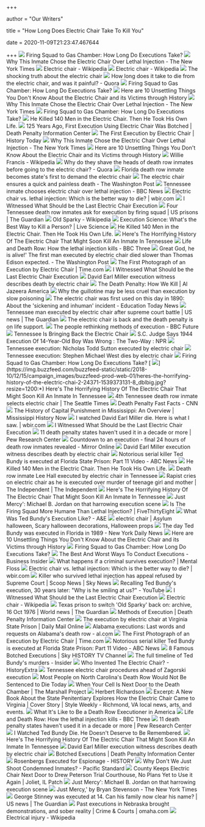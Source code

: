 +++
        
author = "Our Writers"
        
title = "How Long Does Electric Chair Take To Kill You"
        
date = 2020-11-09T21:23:47.467644
        
+++
[ ![](https://media1.s-nbcnews.com/i/newscms/2014_21/461366/140522-electric-chair-tennessee-jms-2059_d33aa2e97f25c3e2625dfabdc94fbcba.jpg)](https://media1.s-nbcnews.com/i/newscms/2014_21/461366/140522-electric-chair-tennessee-jms-2059_d33aa2e97f25c3e2625dfabdc94fbcba.jpg) Firing Squad to Gas Chamber: How Long Do Executions Take?
[ ![](https://static01.nyt.com/images/2020/02/19/us/19electric-chair01/19electric-chair01-mobileMasterAt3x.jpg)](https://static01.nyt.com/images/2020/02/19/us/19electric-chair01/19electric-chair01-mobileMasterAt3x.jpg) Why This Inmate Chose the Electric Chair Over Lethal Injection - The New  York Times
[ ![](https://upload.wikimedia.org/wikipedia/commons/thumb/e/e4/EXECUTION_BY_ELECTRICITY_electric_chair_illustration_Scientific_American_Volumes_58-59_June_30_1888.png/220px-EXECUTION_BY_ELECTRICITY_electric_chair_illustration_Scientific_American_Volumes_58-59_June_30_1888.png)](https://upload.wikimedia.org/wikipedia/commons/thumb/e/e4/EXECUTION_BY_ELECTRICITY_electric_chair_illustration_Scientific_American_Volumes_58-59_June_30_1888.png/220px-EXECUTION_BY_ELECTRICITY_electric_chair_illustration_Scientific_American_Volumes_58-59_June_30_1888.png) Electric chair - Wikipedia
[ ![](https://upload.wikimedia.org/wikipedia/commons/thumb/7/75/Florida_electric-chair.jpg/180px-Florida_electric-chair.jpg)](https://upload.wikimedia.org/wikipedia/commons/thumb/7/75/Florida_electric-chair.jpg/180px-Florida_electric-chair.jpg) Electric chair - Wikipedia
[ ![](https://mediadc.brightspotcdn.com/dims4/default/46916ca/2147483647/strip/true/crop/5184x3456+0+0/resize/5184x3456!/quality/90/?url=https%3A%2F%2Fmediadc.brightspotcdn.com%2F6a%2F14%2F9c00e62b9ed7c501932a42336def%2F99e02ea9eaa587641c59e4d3d339ab3d.jpg)](https://mediadc.brightspotcdn.com/dims4/default/46916ca/2147483647/strip/true/crop/5184x3456+0+0/resize/5184x3456!/quality/90/?url=https%3A%2F%2Fmediadc.brightspotcdn.com%2F6a%2F14%2F9c00e62b9ed7c501932a42336def%2F99e02ea9eaa587641c59e4d3d339ab3d.jpg) The shocking truth about the electric chair
[ ![](https://qph.fs.quoracdn.net/main-qimg-80288734a4cd77b042a7dd2013979b99)](https://qph.fs.quoracdn.net/main-qimg-80288734a4cd77b042a7dd2013979b99) How long does it take to die from the electric chair, and was it painful? -  Quora
[ ![](https://media2.s-nbcnews.com/i/newscms/2015_13/945581/150324-illinois-gallows_c8fc35fd45eb678a8168780499f08bfb.jpg)](https://media2.s-nbcnews.com/i/newscms/2015_13/945581/150324-illinois-gallows_c8fc35fd45eb678a8168780499f08bfb.jpg) Firing Squad to Gas Chamber: How Long Do Executions Take?
[ ![](https://cdn.historycollection.com/wp-content/uploads/2018/02/02_1920_144074285809557371519764022.0136-696x630.jpg)](https://cdn.historycollection.com/wp-content/uploads/2018/02/02_1920_144074285809557371519764022.0136-696x630.jpg) Here are 10 Unsettling Things You Don't Know About the Electric Chair and  its Victims through History
[ ![](https://static01.nyt.com/images/2020/02/19/us/19electric-chair01/19electric-chair01-mediumSquareAt3X.jpg)](https://static01.nyt.com/images/2020/02/19/us/19electric-chair01/19electric-chair01-mediumSquareAt3X.jpg) Why This Inmate Chose the Electric Chair Over Lethal Injection - The New  York Times
[ ![](https://media2.s-nbcnews.com/j/MSNBC/Components/Video/150317/a_lss_executionmethods_150317.focal-760x428.jpg)](https://media2.s-nbcnews.com/j/MSNBC/Components/Video/150317/a_lss_executionmethods_150317.focal-760x428.jpg) Firing Squad to Gas Chamber: How Long Do Executions Take?
[ ![](http://narrative.ly/wp-content/uploads/2017/03/Executioner-2.jpg)](http://narrative.ly/wp-content/uploads/2017/03/Executioner-2.jpg) He Killed 140 Men in the Electric Chair. Then He Took His Own Life.
[ ![](https://dpic.imgix.net/legacy/ExecutionofWilliamKemmler.jpg?auto=format&crop=focalpoint&domain=dpic.imgix.net&fit=crop&fp-x=0.5&fp-y=0.5&h=850&ixlib=php-2.3.0&q=82&w=1024&s=259658298bf8b4add6fcb1851aa1db0b)](https://dpic.imgix.net/legacy/ExecutionofWilliamKemmler.jpg?auto=format&crop=focalpoint&domain=dpic.imgix.net&fit=crop&fp-x=0.5&fp-y=0.5&h=850&ixlib=php-2.3.0&q=82&w=1024&s=259658298bf8b4add6fcb1851aa1db0b) 125 Years Ago, First Execution Using Electric Chair Was Botched | Death  Penalty Information Center
[ ![](https://www.historytoday.com/sites/default/files/articles/electric_main.jpg)](https://www.historytoday.com/sites/default/files/articles/electric_main.jpg) The First Execution by Electric Chair | History Today
[ ![](https://static01.nyt.com/images/2020/02/19/us/19electric-chair02/merlin_167588304_17324f15-cf68-473a-aa37-055f572be528-mobileMasterAt3x.jpg)](https://static01.nyt.com/images/2020/02/19/us/19electric-chair02/merlin_167588304_17324f15-cf68-473a-aa37-055f572be528-mobileMasterAt3x.jpg) Why This Inmate Chose the Electric Chair Over Lethal Injection - The New  York Times
[ ![](https://cdn.historycollection.com/wp-content/uploads/2018/02/02_1920_144074285809557371519764022.0136.jpg)](https://cdn.historycollection.com/wp-content/uploads/2018/02/02_1920_144074285809557371519764022.0136.jpg) Here are 10 Unsettling Things You Don't Know About the Electric Chair and  its Victims through History
[ ![](https://upload.wikimedia.org/wikipedia/en/thumb/7/78/Willie_Francis_%281929-1947%29.jpg/220px-Willie_Francis_%281929-1947%29.jpg)](https://upload.wikimedia.org/wikipedia/en/thumb/7/78/Willie_Francis_%281929-1947%29.jpg/220px-Willie_Francis_%281929-1947%29.jpg) Willie Francis - Wikipedia
[ ![](https://qph.fs.quoracdn.net/main-qimg-0e4a0a66ff849e72fdb03c1708664261)](https://qph.fs.quoracdn.net/main-qimg-0e4a0a66ff849e72fdb03c1708664261) Why do they shave the heads of death row inmates before going to the electric  chair? - Quora
[ ![](https://www.tampabay.com/resizer/g-lGiR2veooHewvEdBPGsw4rZNo=/1400x2500/smart/arc-anglerfish-arc2-prod-tbt.s3.amazonaws.com/public/4HVQNGWHEUI6TBKNIBWI6S7HAY.jpg)](https://www.tampabay.com/resizer/g-lGiR2veooHewvEdBPGsw4rZNo=/1400x2500/smart/arc-anglerfish-arc2-prod-tbt.s3.amazonaws.com/public/4HVQNGWHEUI6TBKNIBWI6S7HAY.jpg) Florida death row inmate becomes state's first to demand the electric chair
[ ![](https://www.washingtonpost.com/rf/image_1484w/2010-2019/WashingtonPost/2016/02/16/Editorial-Opinion/Images/Electric_Chair_Virginia-017ac.jpg?t=20170517)](https://www.washingtonpost.com/rf/image_1484w/2010-2019/WashingtonPost/2016/02/16/Editorial-Opinion/Images/Electric_Chair_Virginia-017ac.jpg?t=20170517) The electric chair ensures a quick and painless death - The Washington Post
[ ![](https://ichef.bbci.co.uk/news/1024/cpsprodpb/8E98/production/_104640563_mediaitem104640559.jpg)](https://ichef.bbci.co.uk/news/1024/cpsprodpb/8E98/production/_104640563_mediaitem104640559.jpg) Tennessee inmate chooses electric chair over lethal injection - BBC News
[ ![](https://media.wbir.com/assets/WBIR/images/5caf208e-571d-48e7-a829-49e7aa6cb5fe/5caf208e-571d-48e7-a829-49e7aa6cb5fe_1920x1080.jpg)](https://media.wbir.com/assets/WBIR/images/5caf208e-571d-48e7-a829-49e7aa6cb5fe/5caf208e-571d-48e7-a829-49e7aa6cb5fe_1920x1080.jpg) Electric chair vs. lethal injection: Which is the better way to die? |  wbir.com
[ ![](https://www.nashvilletnlaw.com/wp-content/uploads/2014/06/electric-chair.jpg)](https://www.nashvilletnlaw.com/wp-content/uploads/2014/06/electric-chair.jpg) I Witnessed What Should be the Last Electric Chair Execution
[ ![](https://i.guim.co.uk/img/media/28f2f805ef7576359b39425c8db1767a33601919/0_14_3000_1800/master/3000.jpg?width=1200&height=900&quality=85&auto=format&fit=crop&s=14581daac8a84927b1f7da81cfb8d17e)](https://i.guim.co.uk/img/media/28f2f805ef7576359b39425c8db1767a33601919/0_14_3000_1800/master/3000.jpg?width=1200&height=900&quality=85&auto=format&fit=crop&s=14581daac8a84927b1f7da81cfb8d17e) Four Tennessee death row inmates ask for execution by firing squad | US  prisons | The Guardian
[ ![](https://upload.wikimedia.org/wikipedia/commons/6/68/Old_Sparky.jpg)](https://upload.wikimedia.org/wikipedia/commons/6/68/Old_Sparky.jpg) Old Sparky - Wikipedia
[ ![](https://cdn.mos.cms.futurecdn.net/kRfdqEQCYcK4JCrpkCVjt3.jpg)](https://cdn.mos.cms.futurecdn.net/kRfdqEQCYcK4JCrpkCVjt3.jpg) Execution Science: What's the Best Way to Kill a Person? | Live Science
[ ![](https://narratively.com/wp-content/uploads/2017/03/Prison.jpg)](https://narratively.com/wp-content/uploads/2017/03/Prison.jpg) He Killed 140 Men in the Electric Chair. Then He Took His Own Life.
[ ![](https://img.buzzfeed.com/buzzfeed-static/static/2018-10/12/14/asset/buzzfeed-prod-web-06/sub-buzz-22930-1539370206-2.jpg)](https://img.buzzfeed.com/buzzfeed-static/static/2018-10/12/14/asset/buzzfeed-prod-web-06/sub-buzz-22930-1539370206-2.jpg) Here's The Horrifying History Of The Electric Chair That Might Soon Kill An  Inmate In Tennessee
[ ![](https://ichef.bbci.co.uk/images/ic/704xn/p0604d94.jpg)](https://ichef.bbci.co.uk/images/ic/704xn/p0604d94.jpg) Life and Death Row: How the lethal injection kills - BBC Three
[ ![](https://arc-anglerfish-washpost-prod-washpost.s3.amazonaws.com/public/DTYTSO7ZUA5RPMZLMXCFJV4GK4.jpg)](https://arc-anglerfish-washpost-prod-washpost.s3.amazonaws.com/public/DTYTSO7ZUA5RPMZLMXCFJV4GK4.jpg) Great God, he is alive!' The first man executed by electric chair died  slower than Thomas Edison expected. - The Washington Post
[ ![](https://api.time.com/wp-content/uploads/2014/03/97335415-web.jpg?quality=85)](https://api.time.com/wp-content/uploads/2014/03/97335415-web.jpg?quality=85) The First Photograph of an Execution by Electric Chair | Time.com
[ ![](https://2szltr2ree8j1gje2w2lrll8-wpengine.netdna-ssl.com/wp-content/uploads/2014/06/the-death-penalty-train.jpg)](https://2szltr2ree8j1gje2w2lrll8-wpengine.netdna-ssl.com/wp-content/uploads/2014/06/the-death-penalty-train.jpg) I Witnessed What Should be the Last Electric Chair Execution
[ ![](https://www.gannett-cdn.com/montage/3c/presto/2018/08/09/PKNS/bbf1bb3c-3967-41f3-bd9f-d60b068e571d-img008.jpg;/presto/2018/11/30/PKNS/832dfd03-b303-4af3-8f6b-dc3de929fc73-David_Earl_Miller_mug.jpg;/presto/2018/11/20/PKNS/82f5a3a1-2575-41ef-bb30-e8dd3fd078f6-AP18324377833427.jpg?width=640&padding=6&bg-color=ffffff)](https://www.gannett-cdn.com/montage/3c/presto/2018/08/09/PKNS/bbf1bb3c-3967-41f3-bd9f-d60b068e571d-img008.jpg;/presto/2018/11/30/PKNS/832dfd03-b303-4af3-8f6b-dc3de929fc73-David_Earl_Miller_mug.jpg;/presto/2018/11/20/PKNS/82f5a3a1-2575-41ef-bb30-e8dd3fd078f6-AP18324377833427.jpg?width=640&padding=6&bg-color=ffffff) David Earl Miller execution witness describes death by electric chair
[ ![](http://america.aljazeera.com/content/ajam/multimedia/2015/6/the-death-penalty-how-we-kill/jcr:content/image.img.jpg)](http://america.aljazeera.com/content/ajam/multimedia/2015/6/the-death-penalty-how-we-kill/jcr:content/image.img.jpg) The Death Penalty: How We Kill | Al Jazeera America
[ ![](https://images.theconversation.com/files/296722/original/file-20191011-96208-ur76yz.jpg?ixlib=rb-1.1.0&q=45&auto=format&w=1200&h=1200.0&fit=crop)](https://images.theconversation.com/files/296722/original/file-20191011-96208-ur76yz.jpg?ixlib=rb-1.1.0&q=45&auto=format&w=1200&h=1200.0&fit=crop) Why the guillotine may be less cruel than execution by slow poisoning
[ ![](https://akm-img-a-in.tosshub.com/indiatoday/images/story/201808/tennessee-becomes-the-first-state-to-bring-back-the-electric-chair.jpeg?HURQwwzeXPOhvIKSWrqhGqfxo8PYOpJ5&size=770:433)](https://akm-img-a-in.tosshub.com/indiatoday/images/story/201808/tennessee-becomes-the-first-state-to-bring-back-the-electric-chair.jpeg?HURQwwzeXPOhvIKSWrqhGqfxo8PYOpJ5&size=770:433) The electric chair was first used on this day in 1890: About the 'sickening  and inhuman' incident - Education Today News
[ ![](https://i.guim.co.uk/img/media/31ce7e616d2f6f0b9e7c778a2e41c3615c4e0b48/0_223_722_433/master/722.jpg?width=1200&height=900&quality=85&auto=format&fit=crop&s=f35633455ac9108a74395bdcae05612a)](https://i.guim.co.uk/img/media/31ce7e616d2f6f0b9e7c778a2e41c3615c4e0b48/0_223_722_433/master/722.jpg?width=1200&height=900&quality=85&auto=format&fit=crop&s=f35633455ac9108a74395bdcae05612a) Tennessee man executed by electric chair after supreme court battle | US  news | The Guardian
[ ![](https://compote.slate.com/images/d5b63494-fbf7-49d7-b79b-a1a5ac2be2b1.jpeg?width=1200&rect=1560x1040&offset=0x0)](https://compote.slate.com/images/d5b63494-fbf7-49d7-b79b-a1a5ac2be2b1.jpeg?width=1200&rect=1560x1040&offset=0x0) The electric chair is back and the death penalty is on life support.
[ ![](https://ychef.files.bbci.co.uk/976x549/p06933n2.jpg)](https://ychef.files.bbci.co.uk/976x549/p06933n2.jpg) The people rethinking methods of execution - BBC Future
[ ![](https://images.vice.com/vice/images/articles/meta/2014/05/27/this-is-how-you-die-in-an-electric-chair-1413245691939.jpeg?crop=1xw:0.7091412742382271xh;center,center)](https://images.vice.com/vice/images/articles/meta/2014/05/27/this-is-how-you-die-in-an-electric-chair-1413245691939.jpeg?crop=1xw:0.7091412742382271xh;center,center) Tennessee Is Bringing Back the Electric Chair
[ ![](https://media.npr.org/assets/img/2014/12/17/george-stinney-065feb26ba55bdcc5c935dc72549748de5c0460c-s800-c85.jpg)](https://media.npr.org/assets/img/2014/12/17/george-stinney-065feb26ba55bdcc5c935dc72549748de5c0460c-s800-c85.jpg) S.C. Judge Says 1944 Execution Of 14-Year-Old Boy Was Wrong : The Two-Way :  NPR
[ ![](https://www.gannett-cdn.com/presto/2018/12/03/PKNS/3f7e4180-66d4-4d3d-aff2-12fa86d0f404-looking_for_body.jpg)](https://www.gannett-cdn.com/presto/2018/12/03/PKNS/3f7e4180-66d4-4d3d-aff2-12fa86d0f404-looking_for_body.jpg) Tennessee execution: Nicholas Todd Sutton executed by electric chair
[ ![](https://www.gannett-cdn.com/-mm-/0059c90c4ae86eca57679128318331c4f04bb797/c=0-130-338-320/local/-/media/Nashville/2014/11/26/B9315286555Z.1_20141126185217_000+GS598K8KF.1-0.jpg?width=338&height=190&fit=crop&format=pjpg&auto=webp)](https://www.gannett-cdn.com/-mm-/0059c90c4ae86eca57679128318331c4f04bb797/c=0-130-338-320/local/-/media/Nashville/2014/11/26/B9315286555Z.1_20141126185217_000+GS598K8KF.1-0.jpg?width=338&height=190&fit=crop&format=pjpg&auto=webp) Tennessee execution: Stephen Michael West dies by electric chair
[ ![](https://media4.s-nbcnews.com/j/newscms/2015_13/945586/150324-missouri-gas-chamber_c8fc35fd45eb678a8168780499f08bfb.fit-560w.jpg)](https://media4.s-nbcnews.com/j/newscms/2015_13/945586/150324-missouri-gas-chamber_c8fc35fd45eb678a8168780499f08bfb.fit-560w.jpg) Firing Squad to Gas Chamber: How Long Do Executions Take?
[ ![](https://img.buzzfeed.com/buzzfeed-static/static/2018-10/12/15/campaign_images/buzzfeed-prod-web-01/heres-the-horrifying-history-of-the-electric-chai-2-24371-1539373131-8_dblbig.jpg?resize=1200:*)](https://img.buzzfeed.com/buzzfeed-static/static/2018-10/12/15/campaign_images/buzzfeed-prod-web-01/heres-the-horrifying-history-of-the-electric-chai-2-24371-1539373131-8_dblbig.jpg?resize=1200:*) Here's The Horrifying History Of The Electric Chair That Might Soon Kill An  Inmate In Tennessee
[ ![](https://static.seattletimes.com/wp-content/uploads/2019/11/urn-publicid-ap-org-474ff2e4af434e07aa18d46aeed7bcf9Execution-Tennessee_86824-1560x1076.jpg)](https://static.seattletimes.com/wp-content/uploads/2019/11/urn-publicid-ap-org-474ff2e4af434e07aa18d46aeed7bcf9Execution-Tennessee_86824-1560x1076.jpg) 4th Tennessee death row inmate selects electric chair | The Seattle Times
[ ![](https://cdn.cnn.com/cnnnext/dam/assets/130515154110-lethal-injection-table-large-169.jpg)](https://cdn.cnn.com/cnnnext/dam/assets/130515154110-lethal-injection-table-large-169.jpg) Death Penalty Fast Facts - CNN
[ ![](http://www.mshistorynow.mdah.ms.gov/images/187.jpg)](http://www.mshistorynow.mdah.ms.gov/images/187.jpg) The History of Capital Punishment in Mississippi: An Overview | Mississippi  History Now
[ ![](https://media.wbir.com/assets/WBIR/images/575217653/575217653_1140x641.jpg)](https://media.wbir.com/assets/WBIR/images/575217653/575217653_1140x641.jpg) I watched David Earl Miller die. Here is what I saw. | wbir.com
[ ![](https://2szltr2ree8j1gje2w2lrll8-wpengine.netdna-ssl.com/wp-content/uploads/2014/06/tears-for-its-victim-david-raybin.jpg)](https://2szltr2ree8j1gje2w2lrll8-wpengine.netdna-ssl.com/wp-content/uploads/2014/06/tears-for-its-victim-david-raybin.jpg) I Witnessed What Should be the Last Electric Chair Execution
[ ![](https://www.pewresearch.org/wp-content/uploads/2019/03/FT_19.03.13_DeathPenaltyUpdate_map.png)](https://www.pewresearch.org/wp-content/uploads/2019/03/FT_19.03.13_DeathPenaltyUpdate_map.png) 11 death penalty states haven't used it in a decade or more | Pew Research  Center
[ ![](https://i2-prod.mirror.co.uk/incoming/article16476707.ece/ALTERNATES/s1200c/0_BSP_SML_300317676JPG.jpg)](https://i2-prod.mirror.co.uk/incoming/article16476707.ece/ALTERNATES/s1200c/0_BSP_SML_300317676JPG.jpg) Countdown to an execution - final 24 hours of death row inmates revealed -  Mirror Online
[ ![](https://www.gannett-cdn.com/presto/2018/08/10/PKNS/508abf78-4f54-4293-931e-504e2539b594-Miller_David_95792.jpg?crop=187,249,x0,y0&quality=50&width=640)](https://www.gannett-cdn.com/presto/2018/08/10/PKNS/508abf78-4f54-4293-931e-504e2539b594-Miller_David_95792.jpg?crop=187,249,x0,y0&quality=50&width=640) David Earl Miller execution witness describes death by electric chair
[ ![](https://s.abcnews.com/images/2020/190215_2020_part_11_hpMain_16x9_992.jpg)](https://s.abcnews.com/images/2020/190215_2020_part_11_hpMain_16x9_992.jpg) Notorious serial killer Ted Bundy is executed at Florida State Prison: Part  11 Video - ABC News
[ ![](http://narrative.ly/wp-content/uploads/2017/03/Executioner-1.jpg)](http://narrative.ly/wp-content/uploads/2017/03/Executioner-1.jpg) He Killed 140 Men in the Electric Chair. Then He Took His Own Life.
[ ![](https://www.gannett-cdn.com/presto/2019/12/06/PNAS/c0c5a2ca-b80f-4e04-8e9b-13e73f3dd2cf-33730437-de47-4c2f-b513-86e18cfa639b_thumbnail.png?width=660&height=371&fit=crop&format=pjpg&auto=webp)](https://www.gannett-cdn.com/presto/2019/12/06/PNAS/c0c5a2ca-b80f-4e04-8e9b-13e73f3dd2cf-33730437-de47-4c2f-b513-86e18cfa639b_thumbnail.png?width=660&height=371&fit=crop&format=pjpg&auto=webp) Death row inmate Lee Hall executed by electric chair in Tennessee
[ ![](https://static.independent.co.uk/s3fs-public/thumbnails/image/2019/08/16/10/Stephen-West-Tennessee-Department-of-Correction.jpg)](https://static.independent.co.uk/s3fs-public/thumbnails/image/2019/08/16/10/Stephen-West-Tennessee-Department-of-Correction.jpg) Rapist cries on electric chair as he is executed over murder of teenage  girl and mother | The Independent | The Independent
[ ![](https://img.buzzfeed.com/buzzfeed-static/static/2018-10/12/14/asset/buzzfeed-prod-web-05/sub-buzz-17458-1539370256-1.jpg)](https://img.buzzfeed.com/buzzfeed-static/static/2018-10/12/14/asset/buzzfeed-prod-web-05/sub-buzz-17458-1539370256-1.jpg) Here's The Horrifying History Of The Electric Chair That Might Soon Kill An  Inmate In Tennessee
[ ![](https://www.gannett-cdn.com/presto/2020/01/10/USAT/2d786a0a-bfbf-4ad6-aa6d-d4286e3f8709-rev-1-JM-FP-0060_High_Res_JPEG.jpeg?crop=3823,2151,x16,y0&width=3200&height=1801&format=pjpg&auto=webp)](https://www.gannett-cdn.com/presto/2020/01/10/USAT/2d786a0a-bfbf-4ad6-aa6d-d4286e3f8709-rev-1-JM-FP-0060_High_Res_JPEG.jpeg?crop=3823,2151,x16,y0&width=3200&height=1801&format=pjpg&auto=webp) Just Mercy': Michael B. Jordan on that harrowing execution scene
[ ![](https://fivethirtyeight.com/wp-content/uploads/2017/03/thompson-deveaux-executions1.png)](https://fivethirtyeight.com/wp-content/uploads/2017/03/thompson-deveaux-executions1.png) Is The Firing Squad More Humane Than Lethal Injection? | FiveThirtyEight
[ ![](https://cropper.watch.aetnd.com/cdn.watch.aetnd.com/sites/4/2019/01/AE-Bundy-Execution-AP_8901250103.jpg)](https://cropper.watch.aetnd.com/cdn.watch.aetnd.com/sites/4/2019/01/AE-Bundy-Execution-AP_8901250103.jpg) What Was Ted Bundy's Execution Like? - A&E
[ ![](https://i.pinimg.com/originals/10/2c/01/102c01f489876d20cca8ba569fd43572.jpg)](https://i.pinimg.com/originals/10/2c/01/102c01f489876d20cca8ba569fd43572.jpg) electric chair | Asylum halloween, Scary halloween decorations, Halloween  props
[ ![](https://www.nydailynews.com/resizer/T8vD4gZ8MfGsotR-p6L5yw0IFUc=/415x731/top/arc-anglerfish-arc2-prod-tronc.s3.amazonaws.com/public/4D2C6LE7ADTLWCJ3YWJMHXRTHU.jpg)](https://www.nydailynews.com/resizer/T8vD4gZ8MfGsotR-p6L5yw0IFUc=/415x731/top/arc-anglerfish-arc2-prod-tronc.s3.amazonaws.com/public/4D2C6LE7ADTLWCJ3YWJMHXRTHU.jpg) The day Ted Bundy was executed in Florida in 1989 - New York Daily News
[ ![](https://cdn.historycollection.com/wp-content/uploads/2018/02/Electric-Chair-Public-Domain-Pictures.jpg)](https://cdn.historycollection.com/wp-content/uploads/2018/02/Electric-Chair-Public-Domain-Pictures.jpg) Here are 10 Unsettling Things You Don't Know About the Electric Chair and  its Victims through History
[ ![](https://media3.s-nbcnews.com/i/newscms/2014_47/775671/141119-firing-squad-kns-1907_1e771429c891c20dc195170f0092e378.jpg)](https://media3.s-nbcnews.com/i/newscms/2014_47/775671/141119-firing-squad-kns-1907_1e771429c891c20dc195170f0092e378.jpg) Firing Squad to Gas Chamber: How Long Do Executions Take?
[ ![](https://i.insider.com/527be2e9ecad045202df1732?width=1100&format=jpeg&auto=webp)](https://i.insider.com/527be2e9ecad045202df1732?width=1100&format=jpeg&auto=webp) The Best And Worst Ways To Conduct Executions - Business Insider
[ ![](https://images2.minutemediacdn.com/image/upload/c_crop,h_1192,w_2121,x_0,y_111/v1554929030/shape/mentalfloss/19346-istock-465131950.jpg?itok=5iRvY1Si)](https://images2.minutemediacdn.com/image/upload/c_crop,h_1192,w_2121,x_0,y_111/v1554929030/shape/mentalfloss/19346-istock-465131950.jpg?itok=5iRvY1Si) What happens if a criminal survives execution? | Mental Floss
[ ![](https://media.wbir.com/assets/WBIR/images/97febb21-d83c-424b-aa2b-da1490ebb880/97febb21-d83c-424b-aa2b-da1490ebb880_750x422.jpg)](https://media.wbir.com/assets/WBIR/images/97febb21-d83c-424b-aa2b-da1490ebb880/97febb21-d83c-424b-aa2b-da1490ebb880_750x422.jpg) Electric chair vs. lethal injection: Which is the better way to die? |  wbir.com
[ ![](https://e3.365dm.com/16/12/2048x1152/15b91be3eb0372a090a9e454d2f19bba51e7a3c1ad2a7a6f2c6e43dee4e21b4a_3851311.jpg)](https://e3.365dm.com/16/12/2048x1152/15b91be3eb0372a090a9e454d2f19bba51e7a3c1ad2a7a6f2c6e43dee4e21b4a_3851311.jpg) Killer who survived lethal injection has appeal refused by Supreme Court |  Scoop News | Sky News
[ ![](https://i.ytimg.com/vi/lfoF_EsEoMU/maxresdefault.jpg)](https://i.ytimg.com/vi/lfoF_EsEoMU/maxresdefault.jpg) Recalling Ted Bundy's execution, 30 years later: "Why is he smiling at us?"  - YouTube
[ ![](https://2szltr2ree8j1gje2w2lrll8-wpengine.netdna-ssl.com/wp-content/uploads/2019/01/youtube-logo.svg)](https://2szltr2ree8j1gje2w2lrll8-wpengine.netdna-ssl.com/wp-content/uploads/2019/01/youtube-logo.svg) I Witnessed What Should be the Last Electric Chair Execution
[ ![](https://upload.wikimedia.org/wikipedia/commons/thumb/9/92/RedHatsExecutionChamber.jpg/220px-RedHatsExecutionChamber.jpg)](https://upload.wikimedia.org/wikipedia/commons/thumb/9/92/RedHatsExecutionChamber.jpg/220px-RedHatsExecutionChamber.jpg) Electric chair - Wikipedia
[ ![](https://i.guim.co.uk/img/static/sys-images/Guardian/Pix/pictures/2015/10/14/1444833013887/ca2cf0a7-d840-482e-b5ee-7bafac1d00fc-1020x612.jpeg?width=1200&height=630&quality=85&auto=format&fit=crop&overlay-align=bottom%2Cleft&overlay-width=100p&overlay-base64=L2ltZy9zdGF0aWMvb3ZlcmxheXMvdGctZGVmYXVsdC5wbmc&enable=upscale&s=5337bb64e7baa5b12e801fe13fa15c23)](https://i.guim.co.uk/img/static/sys-images/Guardian/Pix/pictures/2015/10/14/1444833013887/ca2cf0a7-d840-482e-b5ee-7bafac1d00fc-1020x612.jpeg?width=1200&height=630&quality=85&auto=format&fit=crop&overlay-align=bottom%2Cleft&overlay-width=100p&overlay-base64=L2ltZy9zdGF0aWMvb3ZlcmxheXMvdGctZGVmYXVsdC5wbmc&enable=upscale&s=5337bb64e7baa5b12e801fe13fa15c23) Texas prison to switch 'Old Sparky' back on: archive, 16 Oct 1976 | World  news | The Guardian
[ ![](https://dpic.imgix.net/stories/FLElectricChair.jpg?auto=format&crop=focalpoint&domain=dpic.imgix.net&fit=crop&fp-x=0.5&fp-y=0.5&h=1024&ixlib=php-2.3.0&q=82&w=1024&s=56ebfc5d6148b8098d039b7e3c32c869)](https://dpic.imgix.net/stories/FLElectricChair.jpg?auto=format&crop=focalpoint&domain=dpic.imgix.net&fit=crop&fp-x=0.5&fp-y=0.5&h=1024&ixlib=php-2.3.0&q=82&w=1024&s=56ebfc5d6148b8098d039b7e3c32c869) Methods of Execution | Death Penalty Information Center
[ ![](https://video.dailymail.co.uk/video/1418450360/2012/11/1418450360_1994963597001_vs-50b63b6ce4b0346fc4b47043-1592194013001.jpg)](https://video.dailymail.co.uk/video/1418450360/2012/11/1418450360_1994963597001_vs-50b63b6ce4b0346fc4b47043-1592194013001.jpg) The execution by electric chair at Virginia State Prison | Daily Mail Online
[ ![](https://www.al.com/resizer/erETOYHHSenw4iNSOg7pNsTvnio=/1280x0/smart/advancelocal-adapter-image-uploads.s3.amazonaws.com/expo.advance.net/img/1c9851816e/width2048/862_nathanielwoodsalabamadeathrow.jpeg)](https://www.al.com/resizer/erETOYHHSenw4iNSOg7pNsTvnio=/1280x0/smart/advancelocal-adapter-image-uploads.s3.amazonaws.com/expo.advance.net/img/1c9851816e/width2048/862_nathanielwoodsalabamadeathrow.jpeg) Alabama executions: Last words and requests on Alabama's death row - al.com
[ ![](https://api.time.com/wp-content/uploads/2014/03/98213542-web.jpg?quality=85&w=439)](https://api.time.com/wp-content/uploads/2014/03/98213542-web.jpg?quality=85&w=439) The First Photograph of an Execution by Electric Chair | Time.com
[ ![](https://s.abcnews.com/images/US/ann_tennessee_chair_140523_16x9t_384.jpg)](https://s.abcnews.com/images/US/ann_tennessee_chair_140523_16x9t_384.jpg) Notorious serial killer Ted Bundy is executed at Florida State Prison: Part  11 Video - ABC News
[ ![](https://prod-static.history.co.uk/s3fs-public/styles/768x300/public/2020-07/electric-chair-botched.jpg?AJUcJYgmz5NUrNYcZ06kQWGFhfx950lH)](https://prod-static.history.co.uk/s3fs-public/styles/768x300/public/2020-07/electric-chair-botched.jpg?AJUcJYgmz5NUrNYcZ06kQWGFhfx950lH) 8 Famous Botched Executions | Sky HISTORY TV Channel
[ ![](https://i.insider.com/5b06bd935e48ec18008b45b7?width=1100&format=jpeg&auto=webp)](https://i.insider.com/5b06bd935e48ec18008b45b7?width=1100&format=jpeg&auto=webp) The full timeline of Ted Bundy's murders - Insider
[ ![](https://images.immediate.co.uk/production/volatile/sites/7/2019/07/Chair-5311fe9-be5b968.jpg?quality=90&resize=620,413)](https://images.immediate.co.uk/production/volatile/sites/7/2019/07/Chair-5311fe9-be5b968.jpg?quality=90&resize=620,413) Who Invented The Electric Chair? - HistoryExtra
[ ![](https://www.gannett-cdn.com/-mm-/a8dba35a8c01799bcb5351989d06d6c2bd700101/c=0-0-2448-3264/local/-/media/2018/05/25/TennGroup/Knoxville/636628075183640846-electric-chair.JPG)](https://www.gannett-cdn.com/-mm-/a8dba35a8c01799bcb5351989d06d6c2bd700101/c=0-0-2448-3264/local/-/media/2018/05/25/TennGroup/Knoxville/636628075183640846-electric-chair.JPG) Tennessee electric chair procedures ahead of Zagorski execution
[ ![](https://theintercept.imgix.net/wp-uploads/sites/1/2018/10/AP_05113006796-nc-death-penalty-1539718181-e1539718290237.jpg?auto=compress%2Cformat&q=90&fit=crop&w=1440&h=720)](https://theintercept.imgix.net/wp-uploads/sites/1/2018/10/AP_05113006796-nc-death-penalty-1539718181-e1539718290237.jpg?auto=compress%2Cformat&q=90&fit=crop&w=1440&h=720) Most People on North Carolina's Death Row Would Not Be Sentenced to Die  Today
[ ![](https://d1n0c1ufntxbvh.cloudfront.net/photo/bc949bad/45363/1200x/)](https://d1n0c1ufntxbvh.cloudfront.net/photo/bc949bad/45363/1200x/) When Your Cell Is Next Door to the Death Chamber | The Marshall Project
[ ![](https://eji.org/wp-content/uploads/2019/09/cases-herbert-richardson.jpg)](https://eji.org/wp-content/uploads/2019/09/cases-herbert-richardson.jpg) Herbert Richardson
[ ![](https://media1.fdncms.com/styleweekly/imager/u/original/2397637/feat05_smith.jpg)](https://media1.fdncms.com/styleweekly/imager/u/original/2397637/feat05_smith.jpg) Excerpt: A New Book About the State Penitentiary Explores How the Electric  Chair Came to Virginia | Cover Story | Style Weekly - Richmond, VA local  news, arts, and events.
[ ![](https://images.vice.com/vice/images/articles/meta/2015/05/26/how-do-you-get-a-job-as-an-executioner-522-1432673088.jpg?crop=0.7724xw:1xh;center,center)](https://images.vice.com/vice/images/articles/meta/2015/05/26/how-do-you-get-a-job-as-an-executioner-522-1432673088.jpg?crop=0.7724xw:1xh;center,center) What It's Like to Be a Death Row Executioner in America
[ ![](https://ichef.bbci.co.uk/images/ic/704xn/p05zmvnk.jpg)](https://ichef.bbci.co.uk/images/ic/704xn/p05zmvnk.jpg) Life and Death Row: How the lethal injection kills - BBC Three
[ ![](https://www.pewresearch.org/wp-content/uploads/2019/03/FT_19.03.13_DeathPenaltyUpdate_feature.png)](https://www.pewresearch.org/wp-content/uploads/2019/03/FT_19.03.13_DeathPenaltyUpdate_feature.png) 11 death penalty states haven't used it in a decade or more | Pew Research  Center
[ ![](https://img.thedailybeast.com/image/upload/v1550431045/190217-swarens-ted-bundy-tease_yc9h8f.jpg)](https://img.thedailybeast.com/image/upload/v1550431045/190217-swarens-ted-bundy-tease_yc9h8f.jpg) I Watched Ted Bundy Die. He Doesn't Deserve to Be Remembered.
[ ![](https://img.buzzfeed.com/buzzfeed-static/static/2018-10/12/14/asset/buzzfeed-prod-web-03/sub-buzz-16849-1539370219-13.jpg)](https://img.buzzfeed.com/buzzfeed-static/static/2018-10/12/14/asset/buzzfeed-prod-web-03/sub-buzz-16849-1539370219-13.jpg) Here's The Horrifying History Of The Electric Chair That Might Soon Kill An  Inmate In Tennessee
[ ![](https://www.gannett-cdn.com/presto/2018/11/30/PKNS/0e6c9703-defa-4cdc-9cfa-373e573d3a06-LeeStandiferArchive1129_01.jpg)](https://www.gannett-cdn.com/presto/2018/11/30/PKNS/0e6c9703-defa-4cdc-9cfa-373e573d3a06-LeeStandiferArchive1129_01.jpg) David Earl Miller execution witness describes death by electric chair
[ ![](https://dpic.imgix.net/stories/RBroom.jpg?auto=format&crop=focalpoint&domain=dpic.imgix.net&fit=crop&fp-x=0.5&fp-y=0.5&h=1523&ixlib=php-2.3.0&q=82&w=1024&s=fbf63bc218956bf5aa29a9cfa52808be)](https://dpic.imgix.net/stories/RBroom.jpg?auto=format&crop=focalpoint&domain=dpic.imgix.net&fit=crop&fp-x=0.5&fp-y=0.5&h=1523&ixlib=php-2.3.0&q=82&w=1024&s=fbf63bc218956bf5aa29a9cfa52808be) Botched Executions | Death Penalty Information Center
[ ![](https://imageproxy.themaven.net//https%3A%2F%2Fwww.history.com%2F.image%2FMTU4NTYzMTY5NzU5OTI5NjAy%2Frosenbergs-113633245.jpg)](https://imageproxy.themaven.net//https%3A%2F%2Fwww.history.com%2F.image%2FMTU4NTYzMTY5NzU5OTI5NjAy%2Frosenbergs-113633245.jpg) Rosenbergs Executed for Espionage - HISTORY
[ ![](https://psmag.com/.image/ar_1:1%2Cc_fill%2Ccs_srgb%2Cfl_progressive%2Cq_auto:good%2Cw_1200/MTI3NTgyMTQ5ODI1NDQ3OTQ2/firing-squad.jpg)](https://psmag.com/.image/ar_1:1%2Cc_fill%2Ccs_srgb%2Cfl_progressive%2Cq_auto:good%2Cw_1200/MTI3NTgyMTQ5ODI1NDQ3OTQ2/firing-squad.jpg) Why Don't We Just Shoot Condemned Inmates? - Pacific Standard
[ ![](https://patch.com/img/cdn/users/122971/2016/05/raw/20160557475068df684.JPG)](https://patch.com/img/cdn/users/122971/2016/05/raw/20160557475068df684.JPG) County Keeps Electric Chair Next Door to Drew Peterson Trial Courthouse, No  Plans Yet to Use it Again | Joliet, IL Patch
[ ![](https://www.gannett-cdn.com/presto/2020/01/10/USAT/2c7b8368-3510-480b-9471-f85f9c145f97-rev-1-JM-01411_High_Res_JPEG.jpeg)](https://www.gannett-cdn.com/presto/2020/01/10/USAT/2c7b8368-3510-480b-9471-f85f9c145f97-rev-1-JM-01411_High_Res_JPEG.jpeg) Just Mercy': Michael B. Jordan on that harrowing execution scene
[ ![](https://static01.nyt.com/images/2014/10/19/books/review/19ConoverSUB/19ConoverSUB-superJumbo.jpg)](https://static01.nyt.com/images/2014/10/19/books/review/19ConoverSUB/19ConoverSUB-superJumbo.jpg) Just Mercy,' by Bryan Stevenson - The New York Times
[ ![](https://i.guim.co.uk/img/static/sys-images/Guardian/Pix/pictures/2014/3/19/1395232561013/George-Stinney-Jr-011.jpg?width=1200&height=630&quality=85&auto=format&fit=crop&overlay-align=bottom%2Cleft&overlay-width=100p&overlay-base64=L2ltZy9zdGF0aWMvb3ZlcmxheXMvdG8tZGVmYXVsdC5wbmc&enable=upscale&s=cfd5c5f981d932e670e60db00dfe4dd9)](https://i.guim.co.uk/img/static/sys-images/Guardian/Pix/pictures/2014/3/19/1395232561013/George-Stinney-Jr-011.jpg?width=1200&height=630&quality=85&auto=format&fit=crop&overlay-align=bottom%2Cleft&overlay-width=100p&overlay-base64=L2ltZy9zdGF0aWMvb3ZlcmxheXMvdG8tZGVmYXVsdC5wbmc&enable=upscale&s=cfd5c5f981d932e670e60db00dfe4dd9) George Stinney was executed at 14. Can his family now clear his name? | US  news | The Guardian
[ ![](https://bloximages.newyork1.vip.townnews.com/omaha.com/content/tncms/assets/v3/editorial/f/d2/fd29445c-9605-5532-abf6-164ff2cd2ee2/5b634641d46cb.image.jpg)](https://bloximages.newyork1.vip.townnews.com/omaha.com/content/tncms/assets/v3/editorial/f/d2/fd29445c-9605-5532-abf6-164ff2cd2ee2/5b634641d46cb.image.jpg) Past executions in Nebraska brought demonstrations, and sober reality |  Crime & Courts | omaha.com
[ ![](https://upload.wikimedia.org/wikipedia/commons/b/b1/Lightning_injury.jpg)](https://upload.wikimedia.org/wikipedia/commons/b/b1/Lightning_injury.jpg) Electrical injury - Wikipedia
